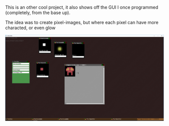 This is an other cool project, it also shows off the GUI I once programmed (completely, from the base up).

The idea was to create pixel-images, but where each pixel can have more characted, or even glow

![alt tag](https://github.com/eme64/Hobby-Projects-Archive/blob/master/BlitzMax%20Projects/Software/pixelator/v1/img.png?raw=true "pixelator")
